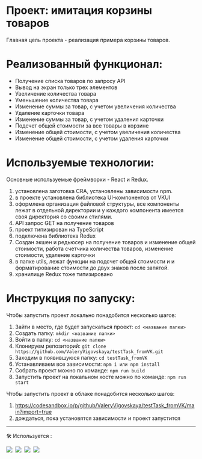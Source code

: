 <h1> Проект: имитация корзины товаров </h1>

 Главная цель проекта - реализация примера корзины товаров.

# Реализованный функционал:
<ul>
  <li>Получение списка товаров по запросу API</li>
  <li>Вывод на экран только трех элементов</li>
  <li>Увеличение количества товара</li>
  <li>Уменьшение количества товара</li>
  <li>Изменение суммы за товар, с учетом увеличения количества</li>
  <li>Удаление карточки товара</li>
  <li>Изменение суммы за товар, с учетом удаления карточки</li>
  <li>Подсчет общей стоимости за все товары в корзине</li>
  <li>Изменение общей стоимости, с учетом увеличения количества</li>
  <li>Изменение общей стоимости, с учетом удаления карточки</li>
</ul>

# Используемые технологии:
Основные используемые фреймворки - React и Redux.

1. установлена заготовка CRA, установлены зависимости npm.
2. в проекте установлена библиотека UI-компонентов от VKUI
3. оформлена организация файловой структуры, все компоненты лежат в отдельной директории и у каждого компонента имеется своя директория со своими стилями.
4. API запрос GET на получение товаров
5. проект типизирован на TypeScript
6. подключена библиотека Redux
7. Создан экшен и редьюсер на получение товаров и изменение общей стоимости, работа счетчика количества товаров, изменение стоимости, удаление карточки
8. в папке utils, лежат функции на подсчет общей стоимости и и форматирование стоимости до двух знаков после запятой.
9. хранилище Redux тоже типизировано


# Инструкция по запуску:
Чтобы запустить проект локально понадобится несколько шагов:
1. Зайти в место, где будет запускаться проект: 
   `cd <название папки>`
2. Создать папку:
   `mkdir <название папки>`
3. Войти в папку:
   `cd <название папки>`
4. Клонируем репозиторий:
   `git clone https://github.com/ValeryVigovskaya/testTask_fromVK.git`
5. Заходим в появившуюся папку:
   `cd testTask_fromVK`
6. Устанавливаем все зависимости:
   `npm i или npm install`
7. Собрать проект можно по команде:
   `npm run build`
9. Запустить проект на локальном хосте можно по команде:
    `npm run start`

Чтобы запустить проект в облаке понадобится несколько шагов:
1.  https://codesandbox.io/p/github/ValeryVigovskaya/testTask_fromVK/main?import=true
2.  дождаться, пока установятся зависимости и проект запустится
 ---
  :hammer_and_wrench: Используется :

 <div>

  <img src="https://img.shields.io/badge/react%20-%2320232a.svg?&style=for-the-badge&logo=react&logoColor=%2361DAFB"/>&nbsp;
  <img src="https://img.shields.io/badge/redux%20-%23593d88.svg?&style=for-the-badge&logo=redux&logoColor=white"/>&nbsp;
  <img src="https://img.shields.io/badge/javascript%20-%23323330.svg?&style=for-the-badge&logo=javascript&logoColor=%23F7DF1E"/>&nbsp;
  <img src="https://img.shields.io/badge/typescript%20-%23007ACC.svg?&style=for-the-badge&logo=typescript&logoColor=white"/>&nbsp;
